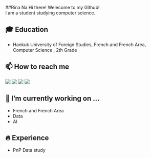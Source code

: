 ##Rina Na
Hi there! Welecome to my Github!<br>
I am a student studying computer science.<br>

## 🎓 Education
- Hankuk University of Foreign Studies, French and French Area, Computer Science , 2th Grade

## 📫 How to reach me
<a href="mailto:rinaisme@hufs.ac.kr" target="_blank"><img src="https://img.shields.io/badge/Gmail-EA4335?style=flat-square&logo=Gmail&logoColor=white"/></a>
<a href="https://www.instagram.com/_moilimoi_/" target="_blank"><img src="https://img.shields.io/badge/Instagram-E4405F?style=flat-square&logo=Instagram&logoColor=white"/></a>
<a href="https://www.facebook.com/profile.php?id=100067587455766" target="_blank"><img src="https://img.shields.io/badge/Facebook-1877F2?style=flat-square&logo=Facebook&logoColor=white"/></a>
<a href="https://www.linkedin.com/in/rina-na-819bb0221" target="_blank"><img src="https://img.shields.io/badge/LinkedIn-0A66C2?style=flat-square&logo=LinkedIn&logoColor=white"/></a>

 ## 🔭 I’m currently working on ...
 - French and French Area
 - Data
 - AI
 
## 🔥 Experience
- PnP Data study
